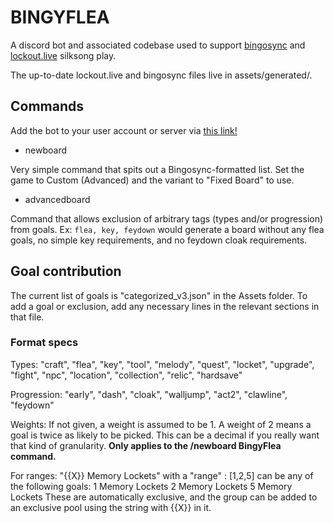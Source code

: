 # BINGYFLEA
A discord bot and associated codebase used to support [bingosync](https://bingosync.com/) and [lockout.live](https://lockout.live/) silksong play.

The up-to-date lockout.live and bingosync files live in assets/generated/.

## Commands
Add the bot to your user account or server via [this link!](https://discord.com/oauth2/authorize?client_id=1429591758248874105)

- newboard

Very simple command that spits out a Bingosync-formatted list. Set the game to Custom (Advanced) and the variant to "Fixed Board" to use.

- advancedboard

Command that allows exclusion of arbitrary tags (types and/or progression) from goals. Ex: `flea, key, feydown` would generate a board without any flea goals, no simple key requirements, and no feydown cloak requirements.

## Goal contribution
The current list of goals is "categorized_v3.json" in the Assets folder. To add a goal or exclusion, add any necessary lines in the relevant sections in that file.

### Format specs

Types:
"craft", "flea", "key", "tool", "melody", "quest", "locket", "upgrade", "fight", "npc", "location", "collection", "relic", "hardsave"

Progression:
"early", "dash", "cloak", "walljump", "act2", "clawline", "feydown"

Weights:
If not given, a weight is assumed to be 1. A weight of 2 means a goal is twice as likely to be picked. This can be a decimal if you really want that kind of granularity. **Only applies to the /newboard BingyFlea command.**

For ranges:
"{{X}} Memory Lockets" with a "range" : [1,2,5] can be any of the following goals:
1 Memory Lockets
2 Memory Lockets
5 Memory Lockets
These are automatically exclusive, and the group can be added to an exclusive pool using the string with {{X}} in it.